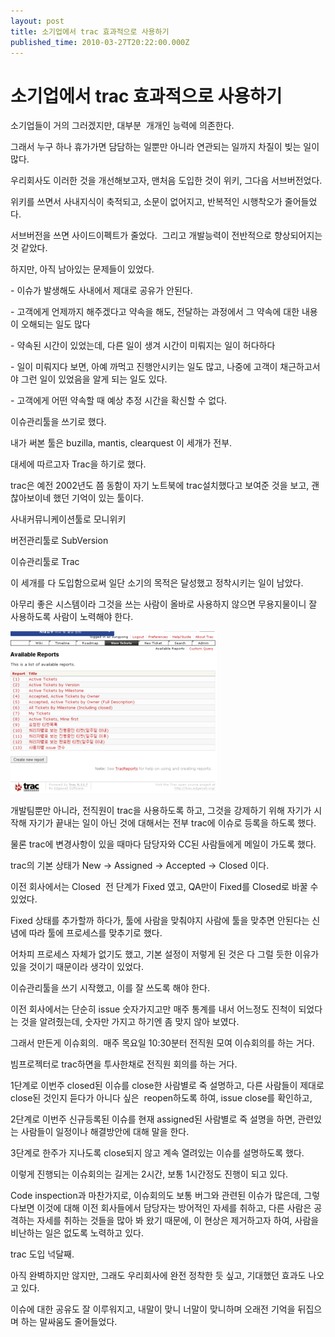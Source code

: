```yaml
---
layout: post
title: 소기업에서 trac 효과적으로 사용하기
published_time: 2010-03-27T20:22:00.000Z
---
```


# 소기업에서 trac 효과적으로 사용하기


소기업들이 거의 그러겠지만, 대부분  개개인 능력에 의존한다.

그래서 누구 하나 휴가가면 담담하는 일뿐만 아니라 연관되는 일까지 차질이 빚는 일이 많다.

우리회사도 이러한 것을 개선해보고자, 맨처음 도입한 것이 위키, 그다음 서브버전었다.

위키를 쓰면서 사내지식이 축적되고, 소문이 없어지고, 반복적인 시행착오가 줄어들었다.

서브버전을 쓰면 사이드이펙트가 줄었다.  그리고 개발능력이 전반적으로 향상되어지는 것 같았다.

하지만, 아직 남아있는 문제들이 있었다.

\- 이슈가 발생해도 사내에서 제대로 공유가 안된다.

\- 고객에게 언제까지 해주겠다고 약속을 해도, 전달하는 과정에서 그 약속에 대한 내용이 오해되는 일도 많다

\- 약속된 시간이 있었는데, 다른 일이 생겨 시간이 미뤄지는 일이 허다하다

\- 일이 미뤄지다 보면, 아예 까먹고 진행안시키는 일도 많고, 나중에 고객이 채근하고서야 그런 일이 있었음을 알게 되는 일도 있다.

\- 고객에게 어떤 약속할 때 예상 추정 시간을 확신할 수 없다.

이슈관리툴을 쓰기로 했다.

내가 써본 툴은 buzilla, mantis, clearquest 이 세개가 전부.

대세에 따르고자 Trac을 하기로 했다.

trac은 예전 2002년도 쯤 동함이 자기 노트북에 trac설치했다고 보여준 것을 보고, 괜찮아보이네 했던 기억이 있는 툴이다.

사내커뮤니케이션툴로 모니위키

버전관리툴로 SubVersion

이슈관리툴로 Trac

이 세개를 다 도입함으로써 일단 소기의 목적은 달성했고 정착시키는 일이 남았다.

아무리 좋은 시스템이라 그것을 쓰는 사람이 올바로 사용하지 않으면 무용지물이니 잘 사용하도록 사람이 노력해야 한다.

![](../pds/201003/26/80/a0109780_4bac49e0be336.png)

개발팀뿐만 아니라, 전직원이 trac을 사용하도록 하고, 그것을 강제하기 위해 자기가 시작해 자기가 끝내는 일이 아닌 것에 대해서는 전부 trac에 이슈로 등록을 하도록 했다.

물론 trac에 변경사항이 있을 때마다 담당자와 CC된 사람들에게 메일이 가도록 했다.

trac의 기본 상태가 New -> Assigned -> Accepted -> Closed 이다.

이전 회사에서는 Closed  전 단계가 Fixed 였고, QA만이 Fixed를 Closed로 바꿀 수 있었다.

Fixed 상태를 추가할까 하다가, 툴에 사람을 맞춰야지 사람에 툴을 맞추면 안된다는 신념에 따라 툴에 프로세스를 맞추기로 했다.

어차피 프로세스 자체가 없기도 했고, 기본 설정이 저렇게 된 것은 다 그럴 듯한 이유가 있을 것이기 때문이라 생각이 있었다.

이슈관리툴을 쓰기 시작했고, 이를 잘 쓰도록 해야 한다.

이전 회사에서는 단순히 issue 숫자가지고만 매주 통계를 내서 어느정도 진척이 되었다는 것을 알려줬는데, 숫자만 가지고 하기엔 좀 맞지 않아 보였다.

그래서 만든게 이슈회의.  매주 목요일 10:30분터 전직원 모여 이슈회의를 하는 거다.

빔프로젝터로 trac하면을 투사한채로 전직원 회의를 하는 거다.

1단계로 이번주 closed된 이슈를 close한 사람별로 죽 설명하고, 다른 사람들이 제대로 close된 것인지 듣다가 아니다 싶은  reopen하도록 하여, issue close를 확인하고,

2단계로 이번주 신규등록된 이슈를 현재 assigned된 사람별로 죽 설명을 하면, 관련있는 사람들이 일정이나 해결방안에 대해 말을 한다.

3단계로 한주가 지나도록 close되지 않고 계속 열려있는 이슈를 설명하도록 했다.

이렇게 진행되는 이슈회의는 길게는 2시간, 보통 1시간정도 진행이 되고 있다.

Code inspection과 마찬가지로, 이슈회의도 보통 버그와 관련된 이슈가 많은데, 그렇다보면 이것에 대해 이전 회사들에서 담당자는 방어적인 자세를 취하고, 다른 사람은 공격하는 자세를 취하는 것들을 많아 봐 왔기 때문에, 이 현상은 제거하고자 하여, 사람을 비난하는 일은 없도록 노력하고 있다.

trac 도입 넉달째.

아직 완벽하지만 않지만, 그래도 우리회사에 완전 정착한 듯 싶고, 기대했던 효과도 나오고 있다.

이슈에 대한 공유도 잘 이루워지고, 내말이 맞니 너말이 맞니하며 오래전 기억을 뒤집으며 하는 말싸움도 줄어들었다.

